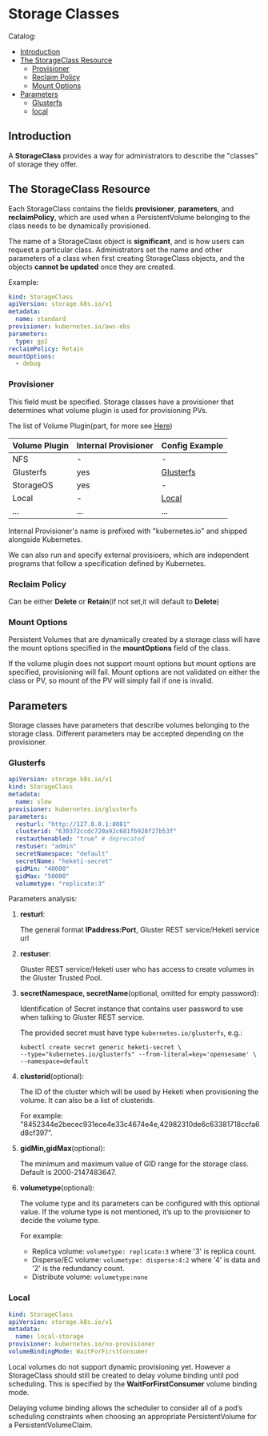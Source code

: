 # Storage Classes

Catalog:

* [Introduction](#Introduction)
* [The StorageClass Resource](#The-StorageClass-Resource)
    * [Provisioner](#Provisioner)
    * [Reclaim Policy](#Reclaim-Policy)
    * [Mount Options](#Mount-Options)
* [Parameters](#Parameters)
    * [Glusterfs](#Glusterfs)
    * [local](#local)
## Introduction

A **StorageClass** provides a way for administrators to describe the "classes" of storage they offer.

## The StorageClass Resource

Each StorageClass contains the fields **provisioner**, **parameters**, and **reclaimPolicy**, which are used when a PersistentVolume belonging to the class needs to be dynamically provisioned.

The name of a StorageClass object is **significant**, and is how users can request a particular class. Administrators set the name and other parameters of a class when first creating StorageClass objects, and the objects **cannot be updated** once they are created.

Example:
```yaml
kind: StorageClass
apiVersion: storage.k8s.io/v1
metadata:
  name: standard
provisioner: kubernetes.io/aws-ebs
parameters:
  type: gp2
reclaimPolicy: Retain
mountOptions:
  - debug
```

### Provisioner

This field must be specified. Storage classes have a provisioner that determines what volume plugin is used for provisioning PVs. 

The list of Volume Plugin(part, for more see [Here](https://kubernetes.io/docs/concepts/storage/storage-classes/#provisioner))

|Volume Plugin     | Internal Provisioner  |  Config Example       |
|------------------|-----------------------|-----------------------|
|NFS               |          -            |            -          |
|Glusterfs         |         yes           |[Glusterfs](#glusterfs)|
|StorageOS         |         yes           |         -             |
|Local             |          -            |[Local](#Local)        |
|...               |         ...           |        ...            |

Internal Provisioner's name is prefixed with "kubernetes.io" and shipped alongside Kubernetes.

We can also run and specify external provisioers, which are independent programs that follow a specification defined by Kubernetes.

### Reclaim Policy

Can be either **Delete** or **Retain**(if not set,it will default to **Delete**)

### Mount Options

Persistent Volumes that are dynamically created by a storage class will have the mount options specified in the **mountOptions** field of the class.

If the volume plugin does not support mount options but mount options are specified, provisioning will fail. Mount options are not validated on either the class or PV, so mount of the PV will simply fail if one is invalid.

## Parameters

Storage classes have parameters that describe volumes belonging to the storage class. Different parameters may be accepted depending on the provisioner.

### Glusterfs

```yaml
apiVersion: storage.k8s.io/v1
kind: StorageClass
metadata:
  name: slow
provisioner: kubernetes.io/glusterfs
parameters:
  resturl: "http://127.0.0.1:8081"
  clusterid: "630372ccdc720a92c681fb928f27b53f"
  restauthenabled: "true" # deprecated
  restuser: "admin"
  secretNamespace: "default"
  secretName: "heketi-secret"
  gidMin: "40000"
  gidMax: "50000"
  volumetype: "replicate:3"
```

Parameters analysis:

1. **resturl**:

    The general format **IPaddress:Port**, Gluster REST service/Heketi service url

2. **restuser**:
    
    Gluster REST service/Heketi user who has access to create volumes in the Gluster Trusted Pool.

3. **secretNamespace, secretName**(optional, omitted for empty password): 

    Identification of Secret instance that contains user password to use when talking to Gluster REST service.

    The provided secret must have type `kubernetes.io/glusterfs`, e.g.:

    ```console
    kubectl create secret generic heketi-secret \
    --type="kubernetes.io/glusterfs" --from-literal=key='opensesame' \
    --namespace=default
    ```

4. **clusterid**(optional):
    
    The ID of the cluster which will be used by Heketi when provisioning the volume. It can also be a list of clusterids.
    
    For example: "8452344e2becec931ece4e33c4674e4e,42982310de6c63381718ccfa6d8cf397".

5. **gidMin,gidMax**(optional):

    The minimum and maximum value of GID range for the storage class. Default is 2000-2147483647.

6. **volumetype**(optional):

    The volume type and its parameters can be configured with this optional value. If the volume type is not mentioned, it’s up to the provisioner to decide the volume type.

    For example:
    * Replica volume: `volumetype: replicate:3` where '3' is replica count.
    * Disperse/EC volume: `volumetype: disperse:4:2` where '4' is data and '2' is the redundancy count.
    * Distribute volume: `volumetype:none`

### Local

```yaml
kind: StorageClass
apiVersion: storage.k8s.io/v1
metadata:
  name: local-storage
provisioner: kubernetes.io/no-provisioner
volumeBindingMode: WaitForFirstConsumer
```

Local volumes do not support dynamic provisioning yet. However a StorageClass should still be created to delay volume binding until pod scheduling. This is specified by the **WaitForFirstConsumer** volume binding mode.

Delaying volume binding allows the scheduler to consider all of a pod’s scheduling constraints when choosing an appropriate PersistentVolume for a PersistentVolumeClaim.